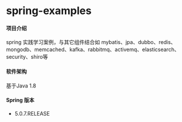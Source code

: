 # spring-examples

#### 项目介绍
spring 实践学习案例，与其它组件结合如 mybatis、jpa、dubbo、redis、mongodb、memcached、kafka、rabbitmq、activemq、elasticsearch、security、shiro等

#### 软件架构
基于Java 1.8

#### Spring 版本
- 5.0.7.RELEASE